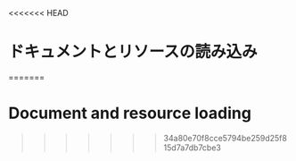 
<<<<<<< HEAD
# ドキュメントとリソースの読み込み
=======
# Document and resource loading
>>>>>>> 34a80e70f8cce5794be259d25f815d7a7db7cbe3
